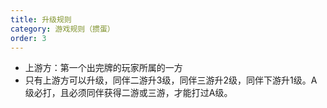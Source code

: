 ```yaml
---
title: 升级规则
category: 游戏规则（掼蛋）
order: 3
---
```


+ 上游方：第一个出完牌的玩家所属的一方
+ 只有上游方可以升级，同伴二游升3级，同伴三游升2级，同伴下游升1级。A级必打，且必须同伴获得二游或三游，才能打过A级。

